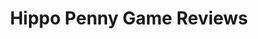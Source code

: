 ---
title: Hippo Penny Game Reviews
layout: scoredetail
permalink: /meta-score/monster-hunter-world
header:
  teaser: /assets/images/monster-hunter-world.jpg
  video:
    id: G_LtO6Mekjk
    provider: youtube
---